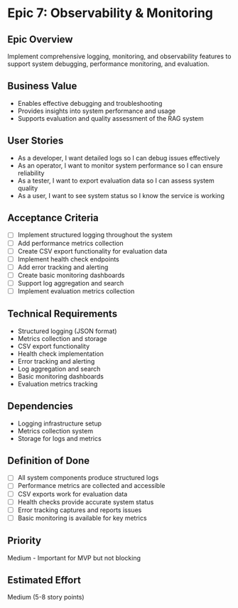 # Epic 7: Observability & Monitoring

## Epic Overview

Implement comprehensive logging, monitoring, and observability features to support system debugging, performance monitoring, and evaluation.

## Business Value

- Enables effective debugging and troubleshooting
- Provides insights into system performance and usage
- Supports evaluation and quality assessment of the RAG system

## User Stories

- As a developer, I want detailed logs so I can debug issues effectively
- As an operator, I want to monitor system performance so I can ensure reliability
- As a tester, I want to export evaluation data so I can assess system quality
- As a user, I want to see system status so I know the service is working

## Acceptance Criteria

- [ ] Implement structured logging throughout the system
- [ ] Add performance metrics collection
- [ ] Create CSV export functionality for evaluation data
- [ ] Implement health check endpoints
- [ ] Add error tracking and alerting
- [ ] Create basic monitoring dashboards
- [ ] Support log aggregation and search
- [ ] Implement evaluation metrics collection

## Technical Requirements

- Structured logging (JSON format)
- Metrics collection and storage
- CSV export functionality
- Health check implementation
- Error tracking and alerting
- Log aggregation and search
- Basic monitoring dashboards
- Evaluation metrics tracking

## Dependencies

- Logging infrastructure setup
- Metrics collection system
- Storage for logs and metrics

## Definition of Done

- [ ] All system components produce structured logs
- [ ] Performance metrics are collected and accessible
- [ ] CSV exports work for evaluation data
- [ ] Health checks provide accurate system status
- [ ] Error tracking captures and reports issues
- [ ] Basic monitoring is available for key metrics

## Priority

Medium - Important for MVP but not blocking

## Estimated Effort

Medium (5-8 story points)

